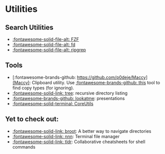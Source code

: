 Utilities
===

Search Utilities
---

- [:fontawesome-solid-file-alt: FZF](01-fzf.md)
- [:fontawesome-solid-file-alt: fd](02-fd.md)
- [:fontawesome-solid-file-alt: ripgrep](03-ripgrep.md)

Tools
---

- [:fontawesome-brands-github: https://github.com/p0deje/Maccy](Maccy):
    Clipboard utility. Use [:fontawesome-brands-github:
    this](https://github.com/sindresorhus/Pasteboard-Viewer) tool to find copy
    types (for ignoring).
- [:fontawesome-solid-link: tree](https://formulae.brew.sh/formula/tree): recursive directory listing
- [:fontawesome-brands-github: lookatme](https://github.com/d0c-s4vage/lookatme): presentations
- [:fontawesome-solid-terminal: CoreUtils](coreutils/index.md)

Yet to check out:
---

- [:fontawesome-solid-link: broot](https://github.com/Canop/broot): A better way to navigate directories
- [:fontawesome-solid-link: nnn](https://github.com/jarun/nnn): Terminal file manager
- [:fontawesome-solid-link: tldr](https://github.com/tldr-pages/tldr): Collaborative cheatsheets for shell commands
